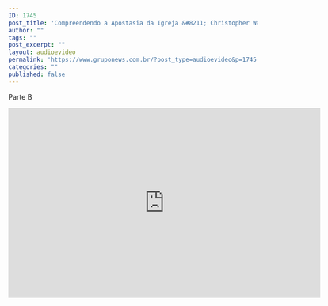 ```yaml
---
ID: 1745
post_title: 'Compreendendo a Apostasia da Igreja &#8211; Christopher Walker &#8211; 11.jul'
author: ""
tags: ""
post_excerpt: ""
layout: audioevideo
permalink: 'https://www.gruponews.com.br/?post_type=audioevideo&p=1745'
categories: ""
published: false
---
```

<p>Parte B</p>
<p><iframe src="http://blip.tv/play/grIcgsjqDAA.html" width="630" height="384" frameborder="0" allowfullscreen></iframe><embed type="application/x-shockwave-flash" src="http://a.blip.tv/api.swf#grIcgsjqDAA" style="display:none"></embed></p>